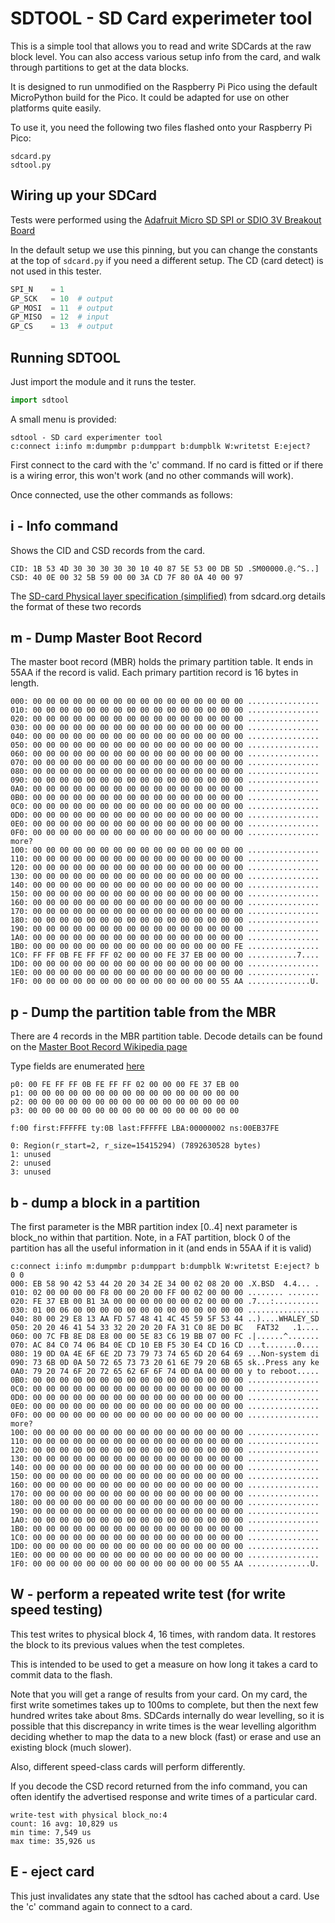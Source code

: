 # SDTOOL - SD Card experimeter tool

This is a simple tool that allows you to read and write SDCards at the raw
block level. You can also access various setup info from the card, and walk
through partitions to get at the data blocks. 

It is designed to run unmodified on the Raspberry Pi Pico using the default
MicroPython build for the Pico. It could be adapted for use on other platforms
quite easily.

To use it, you need the following two files flashed onto your Raspberry Pi Pico:

```
sdcard.py
sdtool.py
```

## Wiring up your SDCard

Tests were performed using the 
[Adafruit Micro SD SPI or SDIO 3V Breakout Board](https://www.adafruit.com/product/4682)

In the default setup we use this pinning, but you can change the constants
at the top of ```sdcard.py``` if you need a different setup. The CD
(card detect) is not used in this tester.

```python
SPI_N    = 1
GP_SCK   = 10  # output
GP_MOSI  = 11  # output
GP_MISO  = 12  # input
GP_CS    = 13  # output
```

## Running SDTOOL

Just import the module and it runs the tester.

```python
import sdtool
```

A small menu is provided:

```
sdtool - SD card experimenter tool
c:connect i:info m:dumpmbr p:dumppart b:dumpblk W:writetst E:eject? 
```

First connect to the card with the 'c' command. If no card is fitted or
if there is a wiring error, this won't work (and no other commands will work).

Once connected, use the other commands as follows:

## i - Info command

Shows the CID and CSD records from the card.
```
CID: 1B 53 4D 30 30 30 30 30 10 40 87 5E 53 00 DB 5D .SM00000.@.^S..]
CSD: 40 0E 00 32 5B 59 00 00 3A CD 7F 80 0A 40 00 97
```

The [SD-card Physical layer specification (simplified)](https://www.sdcard.org/downloads/pls/) 
from sdcard.org details the format of these two records

## m - Dump Master Boot Record

The master boot record (MBR) holds the primary partition table.
It ends in 55AA if the record is valid. Each primary partition record is
16 bytes in length.

```
000: 00 00 00 00 00 00 00 00 00 00 00 00 00 00 00 00 ................
010: 00 00 00 00 00 00 00 00 00 00 00 00 00 00 00 00 ................
020: 00 00 00 00 00 00 00 00 00 00 00 00 00 00 00 00 ................
030: 00 00 00 00 00 00 00 00 00 00 00 00 00 00 00 00 ................
040: 00 00 00 00 00 00 00 00 00 00 00 00 00 00 00 00 ................
050: 00 00 00 00 00 00 00 00 00 00 00 00 00 00 00 00 ................
060: 00 00 00 00 00 00 00 00 00 00 00 00 00 00 00 00 ................
070: 00 00 00 00 00 00 00 00 00 00 00 00 00 00 00 00 ................
080: 00 00 00 00 00 00 00 00 00 00 00 00 00 00 00 00 ................
090: 00 00 00 00 00 00 00 00 00 00 00 00 00 00 00 00 ................
0A0: 00 00 00 00 00 00 00 00 00 00 00 00 00 00 00 00 ................
0B0: 00 00 00 00 00 00 00 00 00 00 00 00 00 00 00 00 ................
0C0: 00 00 00 00 00 00 00 00 00 00 00 00 00 00 00 00 ................
0D0: 00 00 00 00 00 00 00 00 00 00 00 00 00 00 00 00 ................
0E0: 00 00 00 00 00 00 00 00 00 00 00 00 00 00 00 00 ................
0F0: 00 00 00 00 00 00 00 00 00 00 00 00 00 00 00 00 ................
more?
100: 00 00 00 00 00 00 00 00 00 00 00 00 00 00 00 00 ................
110: 00 00 00 00 00 00 00 00 00 00 00 00 00 00 00 00 ................
120: 00 00 00 00 00 00 00 00 00 00 00 00 00 00 00 00 ................
130: 00 00 00 00 00 00 00 00 00 00 00 00 00 00 00 00 ................
140: 00 00 00 00 00 00 00 00 00 00 00 00 00 00 00 00 ................
150: 00 00 00 00 00 00 00 00 00 00 00 00 00 00 00 00 ................
160: 00 00 00 00 00 00 00 00 00 00 00 00 00 00 00 00 ................
170: 00 00 00 00 00 00 00 00 00 00 00 00 00 00 00 00 ................
180: 00 00 00 00 00 00 00 00 00 00 00 00 00 00 00 00 ................
190: 00 00 00 00 00 00 00 00 00 00 00 00 00 00 00 00 ................
1A0: 00 00 00 00 00 00 00 00 00 00 00 00 00 00 00 00 ................
1B0: 00 00 00 00 00 00 00 00 00 00 00 00 00 00 00 FE ................
1C0: FF FF 0B FE FF FF 02 00 00 00 FE 37 EB 00 00 00 ...........7....
1D0: 00 00 00 00 00 00 00 00 00 00 00 00 00 00 00 00 ................
1E0: 00 00 00 00 00 00 00 00 00 00 00 00 00 00 00 00 ................
1F0: 00 00 00 00 00 00 00 00 00 00 00 00 00 00 55 AA ..............U.
```

## p - Dump the partition table from the MBR

There are 4 records in the MBR partition table. Decode details can be found on the 
[Master Boot Record Wikipedia page](https://en.wikipedia.org/wiki/Master_boot_record)

Type fields are enumerated
[here](https://www.win.tue.nl/~aeb/partitions/partition_types-1.html)

```
p0: 00 FE FF FF 0B FE FF FF 02 00 00 00 FE 37 EB 00
p1: 00 00 00 00 00 00 00 00 00 00 00 00 00 00 00 00
p2: 00 00 00 00 00 00 00 00 00 00 00 00 00 00 00 00
p3: 00 00 00 00 00 00 00 00 00 00 00 00 00 00 00 00

f:00 first:FFFFFE ty:0B last:FFFFFE LBA:00000002 ns:00EB37FE

0: Region(r_start=2, r_size=15415294) (7892630528 bytes)
1: unused
2: unused
3: unused
```

## b - dump a block in a partition

The first parameter is the MBR partition index [0..4] next parameter is block_no
within that partition. Note, in a FAT partition, block 0 of the partition
has all the useful information in it (and ends in 55AA if it is valid)

```
c:connect i:info m:dumpmbr p:dumppart b:dumpblk W:writetst E:eject? b 0 0
000: EB 58 90 42 53 44 20 20 34 2E 34 00 02 08 20 00 .X.BSD  4.4... .
010: 02 00 00 00 00 F8 00 00 20 00 FF 00 02 00 00 00 ........ .......
020: FE 37 EB 00 B1 3A 00 00 00 00 00 00 02 00 00 00 .7...:..........
030: 01 00 06 00 00 00 00 00 00 00 00 00 00 00 00 00 ................
040: 80 00 29 E8 13 AA FD 57 48 41 4C 45 59 5F 53 44 ..)....WHALEY_SD
050: 20 20 46 41 54 33 32 20 20 20 FA 31 C0 8E D0 BC   FAT32   .1....
060: 00 7C FB 8E D8 E8 00 00 5E 83 C6 19 BB 07 00 FC .|......^.......
070: AC 84 C0 74 06 B4 0E CD 10 EB F5 30 E4 CD 16 CD ...t.......0....
080: 19 0D 0A 4E 6F 6E 2D 73 79 73 74 65 6D 20 64 69 ...Non-system di
090: 73 6B 0D 0A 50 72 65 73 73 20 61 6E 79 20 6B 65 sk..Press any ke
0A0: 79 20 74 6F 20 72 65 62 6F 6F 74 0D 0A 00 00 00 y to reboot.....
0B0: 00 00 00 00 00 00 00 00 00 00 00 00 00 00 00 00 ................
0C0: 00 00 00 00 00 00 00 00 00 00 00 00 00 00 00 00 ................
0D0: 00 00 00 00 00 00 00 00 00 00 00 00 00 00 00 00 ................
0E0: 00 00 00 00 00 00 00 00 00 00 00 00 00 00 00 00 ................
0F0: 00 00 00 00 00 00 00 00 00 00 00 00 00 00 00 00 ................
more?
100: 00 00 00 00 00 00 00 00 00 00 00 00 00 00 00 00 ................
110: 00 00 00 00 00 00 00 00 00 00 00 00 00 00 00 00 ................
120: 00 00 00 00 00 00 00 00 00 00 00 00 00 00 00 00 ................
130: 00 00 00 00 00 00 00 00 00 00 00 00 00 00 00 00 ................
140: 00 00 00 00 00 00 00 00 00 00 00 00 00 00 00 00 ................
150: 00 00 00 00 00 00 00 00 00 00 00 00 00 00 00 00 ................
160: 00 00 00 00 00 00 00 00 00 00 00 00 00 00 00 00 ................
170: 00 00 00 00 00 00 00 00 00 00 00 00 00 00 00 00 ................
180: 00 00 00 00 00 00 00 00 00 00 00 00 00 00 00 00 ................
190: 00 00 00 00 00 00 00 00 00 00 00 00 00 00 00 00 ................
1A0: 00 00 00 00 00 00 00 00 00 00 00 00 00 00 00 00 ................
1B0: 00 00 00 00 00 00 00 00 00 00 00 00 00 00 00 00 ................
1C0: 00 00 00 00 00 00 00 00 00 00 00 00 00 00 00 00 ................
1D0: 00 00 00 00 00 00 00 00 00 00 00 00 00 00 00 00 ................
1E0: 00 00 00 00 00 00 00 00 00 00 00 00 00 00 00 00 ................
1F0: 00 00 00 00 00 00 00 00 00 00 00 00 00 00 55 AA ..............U.
```

## W - perform a repeated write test (for write speed testing)

This test writes to physical block 4, 16 times, with random data.
It restores the block to its previous values when the test completes.

This is intended to be used to get a measure on how long it takes a card
to commit data to the flash. 

Note that you will get a range of results from your card. On my card,
the first write sometimes takes up to 100ms to complete, but then the next
few hundred writes take about 8ms. SDCards internally do wear levelling,
so it is possible that this discrepancy in write times is the wear levelling
algorithm deciding whether to map the data to a new block (fast) or erase
and use an existing block (much slower).

Also, different speed-class cards will perform differently.

If you decode the CSD record returned from the info command, you can often
identify the advertised response and write times of a particular card.

```
write-test with physical block_no:4
count: 16 avg: 10,829 us
min time: 7,549 us
max time: 35,926 us
```

## E - eject card 

This just invalidates any state that the sdtool has cached about a card.
Use the 'c' command again to connect to a card.


